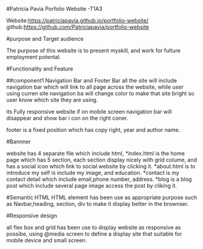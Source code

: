 
#Patricia Pavia Porfolio Website -T1A3

Website:https://patriciapavia.github.io/portfolio-website/
github:https://github.com/Patriciapavia/portfolio-website

#purpose and Target audience

The purpose of this website is to present myskill, and work for fulture employment potental.

#Functionality and Feature

##component1 Navigation Bar and Footer Bar
all the site will include navigation bar which will link to all page across the website, while user using curren site navigation ba will change color to make that site bright so user know which site they are using.

its Fully responsive website if on mobile screen navigation bar will disappear and show bar i con on the right coner.

footer is a fixed position which has copy right, year and author name.

#Bannner

website has 4 separate file which include html, *index.html is the home page which has 5 section, each section display nicely with grid colume, and has a social icon which link to social website by clicking it.
*about.html is to introduce my self is include my image, and education.
*contact is my contact detail which include email,phone number, address.
*blog is a blog post which include several page image access the post by cliking it.

#Semantic HTML
HTML element has been use as appropriate purpose such as Navbar,heading, section, div to make it display better in the brownser.

#Responsive design

all flex box and grid has been use to display website as responsive as possibe, using @media screen to define a display site that suitable for mobile device and small screen.
